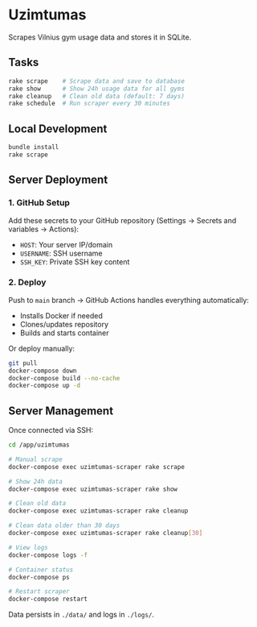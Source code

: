 # Uzimtumas

Scrapes Vilnius gym usage data and stores it in SQLite.

## Tasks

```bash
rake scrape    # Scrape data and save to database
rake show      # Show 24h usage data for all gyms
rake cleanup   # Clean old data (default: 7 days)
rake schedule  # Run scraper every 30 minutes
```

## Local Development

```bash
bundle install
rake scrape
```

## Server Deployment

### 1. GitHub Setup

Add these secrets to your GitHub repository (Settings → Secrets and variables → Actions):

- `HOST`: Your server IP/domain
- `USERNAME`: SSH username
- `SSH_KEY`: Private SSH key content

### 2. Deploy

Push to `main` branch → GitHub Actions handles everything automatically:
- Installs Docker if needed
- Clones/updates repository
- Builds and starts container

Or deploy manually:
```bash
git pull
docker-compose down
docker-compose build --no-cache
docker-compose up -d
```

## Server Management

Once connected via SSH:

```bash
cd /app/uzimtumas

# Manual scrape
docker-compose exec uzimtumas-scraper rake scrape

# Show 24h data
docker-compose exec uzimtumas-scraper rake show

# Clean old data
docker-compose exec uzimtumas-scraper rake cleanup

# Clean data older than 30 days
docker-compose exec uzimtumas-scraper rake cleanup[30]

# View logs
docker-compose logs -f

# Container status
docker-compose ps

# Restart scraper
docker-compose restart
```

Data persists in `./data/` and logs in `./logs/`.